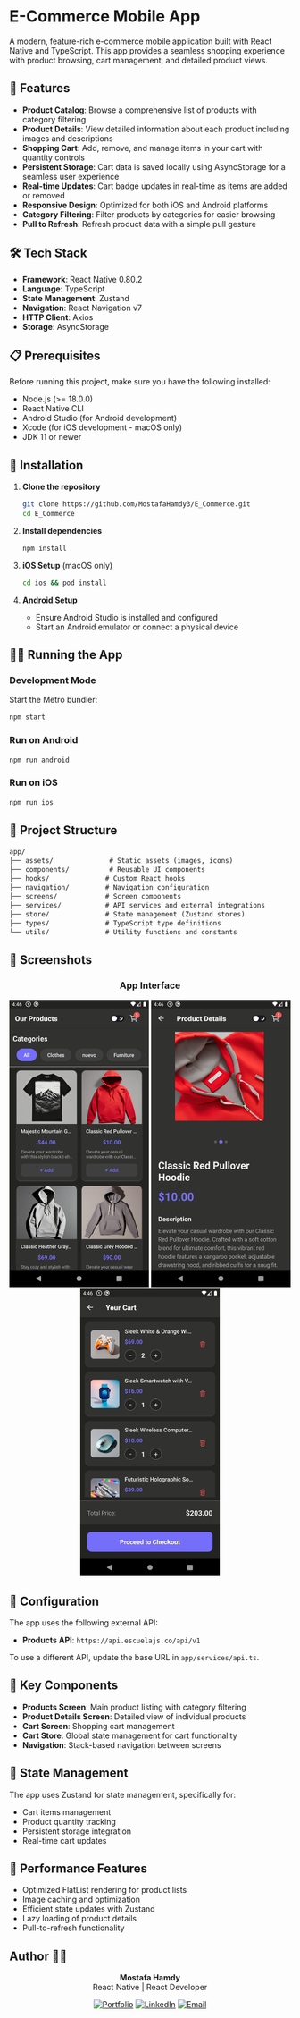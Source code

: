 # E-Commerce Mobile App

A modern, feature-rich e-commerce mobile application built with React Native and TypeScript. This app provides a seamless shopping experience with product browsing, cart management, and detailed product views.

## 📱 Features

- **Product Catalog**: Browse a comprehensive list of products with category filtering
- **Product Details**: View detailed information about each product including images and descriptions
- **Shopping Cart**: Add, remove, and manage items in your cart with quantity controls
- **Persistent Storage**: Cart data is saved locally using AsyncStorage for a seamless user experience
- **Real-time Updates**: Cart badge updates in real-time as items are added or removed
- **Responsive Design**: Optimized for both iOS and Android platforms
- **Category Filtering**: Filter products by categories for easier browsing
- **Pull to Refresh**: Refresh product data with a simple pull gesture

## 🛠 Tech Stack

- **Framework**: React Native 0.80.2
- **Language**: TypeScript
- **State Management**: Zustand
- **Navigation**: React Navigation v7
- **HTTP Client**: Axios
- **Storage**: AsyncStorage

## 📋 Prerequisites

Before running this project, make sure you have the following installed:

- Node.js (>= 18.0.0)
- React Native CLI
- Android Studio (for Android development)
- Xcode (for iOS development - macOS only)
- JDK 11 or newer

## 🚀 Installation

1. **Clone the repository**
   ```bash
   git clone https://github.com/MostafaHamdy3/E_Commerce.git
   cd E_Commerce
   ```

2. **Install dependencies**
   ```bash
   npm install
   ```

3. **iOS Setup** (macOS only)
   ```bash
   cd ios && pod install
   ```

4. **Android Setup**
   - Ensure Android Studio is installed and configured
   - Start an Android emulator or connect a physical device

## 🏃‍♂️ Running the App

### Development Mode

Start the Metro bundler:
```bash
npm start
```

### Run on Android
```bash
npm run android
```

### Run on iOS
```bash
npm run ios
```

## 📁 Project Structure

```
app/
├── assets/              # Static assets (images, icons)
├── components/          # Reusable UI components
├── hooks/              # Custom React hooks
├── navigation/         # Navigation configuration
├── screens/            # Screen components
├── services/           # API services and external integrations
├── store/              # State management (Zustand stores)
├── types/              # TypeScript type definitions
└── utils/              # Utility functions and constants
```

## 📱 Screenshots

<div align="center">

### App Interface
<img src="app/assets/screenshots/Screenshot1.png" width="250" alt="Products Screen"/>
<img src="app/assets/screenshots/Screenshot2.png" width="250" alt="Product Details Screen"/>
<img src="app/assets/screenshots/Screenshot3.png" width="250" alt="Shopping Cart Screen"/>

</div>

## 🔧 Configuration

The app uses the following external API:
- **Products API**: `https://api.escuelajs.co/api/v1`

To use a different API, update the base URL in `app/services/api.ts`.

## 🌟 Key Components

- **Products Screen**: Main product listing with category filtering
- **Product Details Screen**: Detailed view of individual products
- **Cart Screen**: Shopping cart management
- **Cart Store**: Global state management for cart functionality
- **Navigation**: Stack-based navigation between screens

## 🔄 State Management

The app uses Zustand for state management, specifically for:
- Cart items management
- Product quantity tracking
- Persistent storage integration
- Real-time cart updates

## 🚀 Performance Features

- Optimized FlatList rendering for product lists
- Image caching and optimization
- Efficient state updates with Zustand
- Lazy loading of product details
- Pull-to-refresh functionality

## Author 👨‍💻

<div align="center">

**Mostafa Hamdy**  
React Native | React Developer

[![Portfolio](https://img.shields.io/badge/🌐_Portfolio-000000?style=for-the-badge&logo=vercel&logoColor=white)](https://mostafa7amdy.netlify.app/)
[![LinkedIn](https://img.shields.io/badge/🔗_LinkedIn-0077B5?style=for-the-badge&logo=linkedin&logoColor=white)](https://www.linkedin.com/in/mostafa-7amdy/)
[![Email](https://img.shields.io/badge/📧_Email-D14836?style=for-the-badge&logo=gmail&logoColor=white)](mailto:mostafa44hamdy@gmail.com)

</div>
